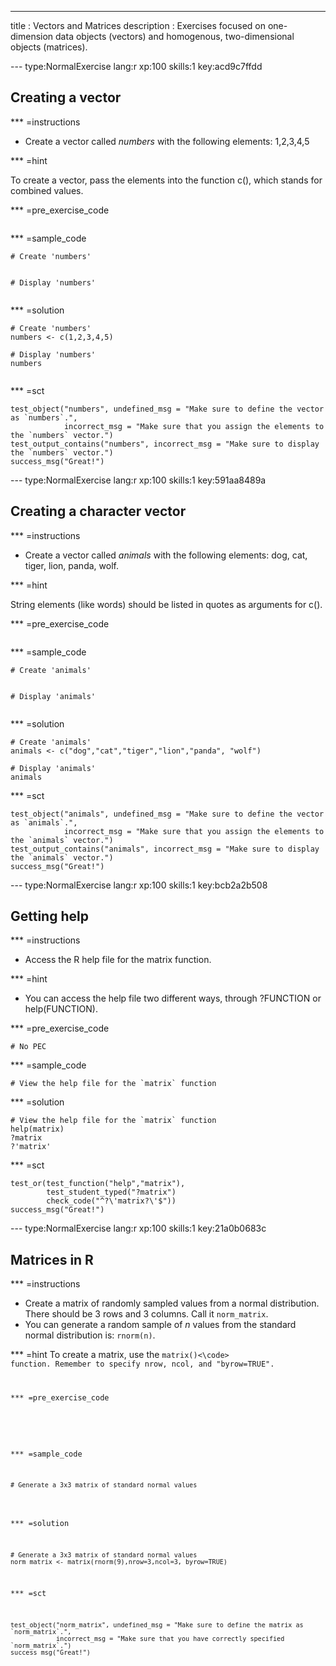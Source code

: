 ---
title       : Vectors and Matrices
description : Exercises focused on one-dimension data objects (vectors) and homogenous, two-dimensional objects (matrices).

--- type:NormalExercise lang:r xp:100 skills:1 key:acd9c7ffdd
## Creating a vector


*** =instructions

- Create a vector called *numbers* with the following elements: 1,2,3,4,5

*** =hint

To create a vector, pass the elements into the function c(), which stands for combined values. 

*** =pre_exercise_code
```{r}

```

*** =sample_code
```{r}
# Create 'numbers'


# Display 'numbers'


```

*** =solution
```{r}
# Create 'numbers'
numbers <- c(1,2,3,4,5)

# Display 'numbers'
numbers


```

*** =sct
```{r}
test_object("numbers", undefined_msg = "Make sure to define the vector as `numbers`.",
            incorrect_msg = "Make sure that you assign the elements to the `numbers` vector.") 
test_output_contains("numbers", incorrect_msg = "Make sure to display the `numbers` vector.")
success_msg("Great!")

```

--- type:NormalExercise lang:r xp:100 skills:1 key:591aa8489a

## Creating a character vector


*** =instructions

- Create a vector called *animals* with the following elements: dog, cat, tiger, lion, panda, wolf.

*** =hint

String elements (like words) should be listed in quotes as arguments for c().

*** =pre_exercise_code
```{r}

```

*** =sample_code
```{r}
# Create 'animals'


# Display 'animals'


```

*** =solution
```{r}
# Create 'animals'
animals <- c("dog","cat","tiger","lion","panda", "wolf")

# Display 'animals'
animals

```

*** =sct
```{r}
test_object("animals", undefined_msg = "Make sure to define the vector as `animals`.",
            incorrect_msg = "Make sure that you assign the elements to the `animals` vector.") 
test_output_contains("animals", incorrect_msg = "Make sure to display the `animals` vector.")
success_msg("Great!")

```
--- type:NormalExercise lang:r xp:100 skills:1 key:bcb2a2b508
## Getting help


*** =instructions

- Access the R help file for the matrix function.

*** =hint

- You can access the help file two different ways, through ?FUNCTION or help(FUNCTION).

*** =pre_exercise_code
```{r}
# No PEC
```

*** =sample_code
```{r}
# View the help file for the `matrix` function

```

*** =solution
```{r}
# View the help file for the `matrix` function
help(matrix)
?matrix
?'matrix'
```

*** =sct
```{r}
test_or(test_function("help","matrix"),
        test_student_typed("?matrix")
        check_code("^?\'matrix?\'$"))
success_msg("Great!")

```


--- type:NormalExercise lang:r xp:100 skills:1 key:21a0b0683c
## Matrices in R


*** =instructions
- Create a matrix of randomly sampled values from a normal distribution.  There should be 3 rows and 3 columns.  Call it  <code>norm_matrix</code>.
- You can generate a random sample of *n* values from the standard normal distribution is: <code>rnorm(n)</code>.

*** =hint
To create a matrix, use the <code>matrix()<\code> function. Remember to specify nrow, ncol, and "byrow=TRUE".

*** =pre_exercise_code
```{r}

```

*** =sample_code
```{r}
# Generate a 3x3 matrix of standard normal values


```

*** =solution
```{r}
# Generate a 3x3 matrix of standard normal values
norm_matrix <- matrix(rnorm(9),nrow=3,ncol=3, byrow=TRUE)

```

*** =sct
```{r}
test_object("norm_matrix", undefined_msg = "Make sure to define the matrix as `norm_matrix`.",
            incorrect_msg = "Make sure that you have correctly specified `norm_matrix`.") 
success_msg("Great!")

```




